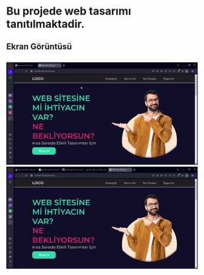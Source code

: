 <h1>Bu projede web tasarımı tanıtılmaktadir.

<h2>Ekran Görüntüsü<h2>

![](wsiv.gif)
![](wsivv.gif)
